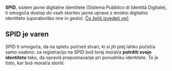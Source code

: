 **SPID**, sistem javne digitalne identitete (Sistema Pubblico di Identità Digitale), ti omogoča dostop do vseh storitev javne uprave z enotno digitalno identiteto (uporabniško ime in geslo). [Če želiš izvedeti več](https://www.spid.gov.it)

## SPID je varen

SPID ti omogoča, da na spletu počneš stvari, ki si jih prej lahko počel/a samo osebno: za registracijo na SPID boš torej moral/a **potrditi svojo identiteto** tako, da opraviš prepoznavanje pri ponudniku identitete. To je tisto, kar boš moral/a storiti:
